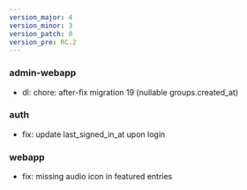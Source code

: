 ```yaml
---
version_major: 4
version_minor: 3
version_patch: 0
version_pre: RC.2
---
```


### admin-webapp

- dl: chore: after-fix migration 19 (nullable groups.created_at)

### auth

- fix: update last_signed_in_at upon login

### webapp

- fix: missing audio icon in featured entries
